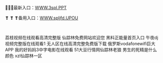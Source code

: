 <p>
	🐌🐌🐌最新入口：<a href="http://www.baidu.com/link?url=6MA2SWnO3Raqke39an_0PUxosM6ZrUGzi1BN9tNnlPW&wd">WWW.3spl.PPT</a> 
	<p>
		❣
❣
❣备用入口：<a href="http://www.baidu.com/link?url=6MA2SWnO3Raqke39an_0PUxosM6ZrUGzi1BN9tNnlPW&wd">WWW.spljfd.UPOU</a> 
	</p>
	<p>
		<br />
	</p>
	<p>
		荔枝视频在线观看高清完整版
仙踪林免费网站欢迎您
黑料正能量首页入口
午夜dj视频完整版在线观看1
无人区在线高清完整免费版下载
俄罗斯vodafonewifi巨大APP
我的好妈妈3中字电影在线观看
51大豆行情网仙踪林老狼
男生的死精是什么颜色
xzl仙踪林一区
	</p>
